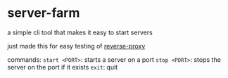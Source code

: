 # server-farm

a simple cli tool that makes it easy to start servers

just made this for easy testing of [reverse-proxy](https://github.com/keshavbabu/reverse-proxy)

commands:
`start <PORT>`: starts a server on a port
`stop <PORT>`: stops the server on the port if it exists
`exit`: quit
